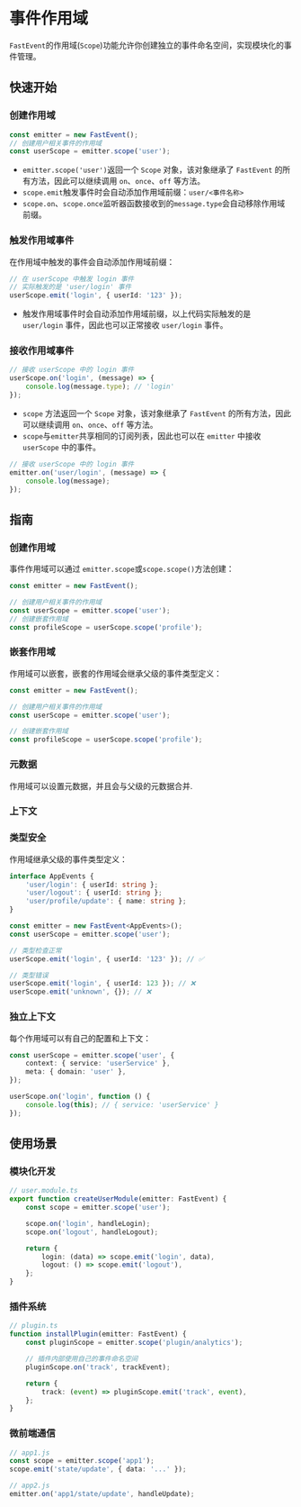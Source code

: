 # 事件作用域

`FastEvent`的作用域(`Scope`)功能允许你创建独立的事件命名空间，实现模块化的事件管理。

## 快速开始

### 创建作用域

```typescript
const emitter = new FastEvent();
// 创建用户相关事件的作用域
const userScope = emitter.scope('user');
```

-   `emitter.scope('user')`返回一个 `Scope` 对象，该对象继承了 `FastEvent` 的所有方法，因此可以继续调用 `on`、`once`、`off` 等方法。
-   `scope.emit`触发事件时会自动添加作用域前缀：`user/<事件名称>`
-   `scope.on`、`scope.once`监听器函数接收到的`message.type`会自动移除作用域前缀。

### 触发作用域事件

在作用域中触发的事件会自动添加作用域前缀：

```typescript
// 在 userScope 中触发 login 事件
// 实际触发的是 'user/login' 事件
userScope.emit('login', { userId: '123' });
```

-   触发作用域事件时会自动添加作用域前缀，以上代码实际触发的是 `user/login` 事件，因此也可以正常接收 `user/login` 事件。

### 接收作用域事件

```typescript
// 接收 userScope 中的 login 事件
userScope.on('login', (message) => {
    console.log(message.type); // 'login'
});
```

-   `scope` 方法返回一个 `Scope` 对象，该对象继承了 `FastEvent` 的所有方法，因此可以继续调用 `on`、`once`、`off` 等方法。
-   `scope`与`emitter`共享相同的订阅列表，因此也可以在 `emitter` 中接收 `userScope` 中的事件。

```typescript
// 接收 userScope 中的 login 事件
emitter.on('user/login', (message) => {
    console.log(message);
});
```

## 指南

### 创建作用域

事件作用域可以通过 `emitter.scope`或`scope.scope()`方法创建：

```ts
const emitter = new FastEvent();

// 创建用户相关事件的作用域
const userScope = emitter.scope('user');
// 创建嵌套作用域
const profileScope = userScope.scope('profile');
```

### 嵌套作用域

作用域可以嵌套，嵌套的作用域会继承父级的事件类型定义：

```typescript
const emitter = new FastEvent();

// 创建用户相关事件的作用域
const userScope = emitter.scope('user');

// 创建嵌套作用域
const profileScope = userScope.scope('profile');
```

### 元数据

作用域可以设置元数据，并且会与父级的元数据合并.

### 上下文

### 类型安全

作用域继承父级的事件类型定义：

```typescript
interface AppEvents {
    'user/login': { userId: string };
    'user/logout': { userId: string };
    'user/profile/update': { name: string };
}

const emitter = new FastEvent<AppEvents>();
const userScope = emitter.scope('user');

// 类型检查正常
userScope.emit('login', { userId: '123' }); // ✅

// 类型错误
userScope.emit('login', { userId: 123 }); // ❌
userScope.emit('unknown', {}); // ❌
```

### 独立上下文

每个作用域可以有自己的配置和上下文：

```typescript
const userScope = emitter.scope('user', {
    context: { service: 'userService' },
    meta: { domain: 'user' },
});

userScope.on('login', function () {
    console.log(this); // { service: 'userService' }
});
```

## 使用场景

### 模块化开发

```typescript
// user.module.ts
export function createUserModule(emitter: FastEvent) {
    const scope = emitter.scope('user');

    scope.on('login', handleLogin);
    scope.on('logout', handleLogout);

    return {
        login: (data) => scope.emit('login', data),
        logout: () => scope.emit('logout'),
    };
}
```

### 插件系统

```typescript
// plugin.ts
function installPlugin(emitter: FastEvent) {
    const pluginScope = emitter.scope('plugin/analytics');

    // 插件内部使用自己的事件命名空间
    pluginScope.on('track', trackEvent);

    return {
        track: (event) => pluginScope.emit('track', event),
    };
}
```

### 微前端通信

```typescript
// app1.js
const scope = emitter.scope('app1');
scope.emit('state/update', { data: '...' });

// app2.js
emitter.on('app1/state/update', handleUpdate);
```
